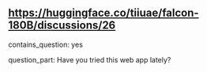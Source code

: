## https://huggingface.co/tiiuae/falcon-180B/discussions/26

contains_question: yes

question_part: Have you tried this web app lately?